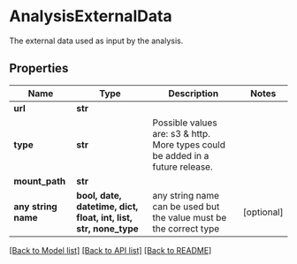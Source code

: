 # AnalysisExternalData

The external data used as input by the analysis.

## Properties
Name | Type | Description | Notes
------------ | ------------- | ------------- | -------------
**url** | **str** |  | 
**type** | **str** | Possible values are: s3 &amp; http. More types could be added in a future release. | 
**mount_path** | **str** |  | 
**any string name** | **bool, date, datetime, dict, float, int, list, str, none_type** | any string name can be used but the value must be the correct type | [optional]

[[Back to Model list]](../README.md#documentation-for-models) [[Back to API list]](../README.md#documentation-for-api-endpoints) [[Back to README]](../README.md)



